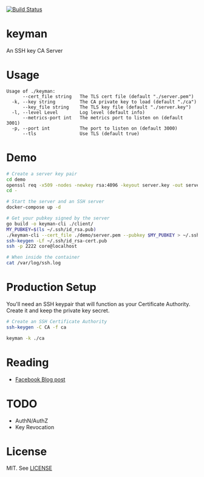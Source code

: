 [![Build Status](https://travis-ci.org/skuid/keyman.svg?branch=master)](https://travis-ci.org/skuid/keyman)

# keyman

An SSH key CA Server

# Usage

```
Usage of ./keyman:
      --cert_file string   The TLS cert file (default "./server.pem")
  -k, --key string         The CA private key to load (default "./ca")
      --key_file string    The TLS key file (default "./server.key")
  -l, --level Level        Log level (default info)
      --metrics-port int   The metrics port to listen on (default 3001)
  -p, --port int           The port to listen on (default 3000)
      --tls                Use TLS (default true)
```

# Demo

```bash
# Create a server key pair
cd demo
openssl req -x509 -nodes -newkey rsa:4096 -keyout server.key -out server.pem -subj "/C=US/ST=Tennessee/L=Chattanooga/O=Skuid/OU=/CN=localhost"
cd -

# Start the server and an SSH server
docker-compose up -d

# Get your pubkey signed by the server
go build -o keyman-cli ./client/
MY_PUBKEY=$(ls ~/.ssh/id_rsa.pub)
./keyman-cli --cert_file ./demo/server.pem --pubkey $MY_PUBKEY > ~/.ssh/id_rsa-cert.pub
ssh-keygen -Lf ~/.ssh/id_rsa-cert.pub
ssh -p 2222 core@localhost

# When inside the container
cat /var/log/ssh.log
```

# Production Setup

You'll need an SSH keypair that will function as your Certificate Authority.
Create it and keep the private key secret.

```bash
# Create an SSH Certificate Authority
ssh-keygen -C CA -f ca

keyman -k ./ca
```

# Reading

- [Facebook Blog post](https://code.facebook.com/posts/365787980419535/scalable-and-secure-access-with-ssh/)

# TODO

- AuthN/AuthZ
- Key Revocation

# License

MIT. See [LICENSE](/LICENSE)
